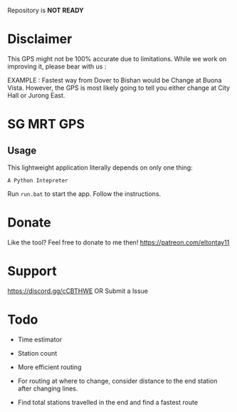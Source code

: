 Repository is **NOT READY**

# Disclaimer
This GPS might not be 100% accurate due to limitations. While we work on improving it, please bear with us :

EXAMPLE : Fastest way from Dover to Bishan would be Change at Buona Vista. However, the GPS is most likely going to tell you either change at City Hall or Jurong East. 

# SG MRT GPS

## Usage

This lightweight application literally depends on only one thing:
```
A Python Intepreter
```

Run ```run.bat``` to start the app. Follow the instructions.

# Donate

Like the tool? Feel free to donate to me then! https://patreon.com/eltontay11

# Support

https://discord.gg/cCBTHWE OR Submit a Issue

# Todo

- Time estimator

- Station count

- More efficient routing

- For routing at where to change, consider distance to the end station after changing lines.

- Find total stations travelled in the end and find a fastest route